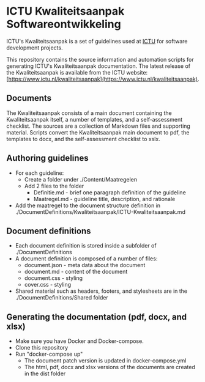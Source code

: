 # ICTU Kwaliteitsaanpak Softwareontwikkeling

ICTU's Kwaliteitsaanpak is a set of guidelines used at [ICTU](https://www.ictu.nl/) for software development projects.

This repository contains the source information and automation scripts for generating ICTU's Kwaliteitsaanpak documentation. The latest release of the Kwaliteitsaanpak is available from the ICTU website: [https://www.ictu.nl/kwaliteitsaanpak](https://www.ictu.nl/kwaliteitsaanpak).

## Documents

The Kwaliteitsaanpak consists of a main document containing the Kwaliteitsaanpak itself, a number of templates, and a self-assessment checklist. The sources are a collection of Markdown files and supporting material. Scripts convert the Kwaliteitsaanpak main document to pdf, the templates to docx, and the self-assessment checklist to xslx.

## Authoring guidelines

- For each guideline:
  - Create a folder under ./Content/Maatregelen
  - Add 2 files to the folder
    - Definitie.md - brief one paragraph definition of the guideline
    - Maatregel.md - guideline title, description, and rationale
- Add the maatregel to the document structure definition in ./DocumentDefinitions/Kwaliteitsaanpak/ICTU-Kwaliteitsaanpak.md

## Document definitions

- Each document definition is stored inside a subfolder of ./DocumentDefinitions
- A document definition is composed of a number of files:
  - document.json - meta data about the document
  - document.md - content of the document
  - document.css - styling
  - cover.css - styling
- Shared material such as headers, footers, and stylesheets are in the ./DocumentDefinitions/Shared folder

## Generating the documentation (pdf, docx, and xlsx)

- Make sure you have Docker and Docker-compose.
- Clone this repository
- Run "docker-compose up"
  - The document patch version is updated in docker-compose.yml
  - The html, pdf, docx and xlsx versions of the documents are created in the dist folder
